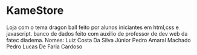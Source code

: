 # KameStore
Loja com o tema dragon ball feito por alunos iniciantes em html,css e javascript. banco de dados feito com auxilio de professor de dev web da fatec diadema.
Nomes:
Luiz Costa Da Silva Júnior
Pedro Amaral Machado
Pedro Lucas De Faria Cardoso
